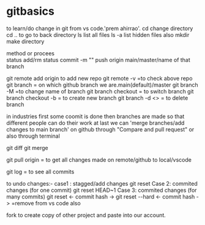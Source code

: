 # gitbasics
to learn/do change in git from vs code.'prem ahirrao'.
cd change directory
cd .. to go to back directory
ls list all files
ls -a list hidden files also
mkdir <name> make directory

method or procees  
status
add/rm
status
commit -m ""
push origin main/master/name of that branch

git remote add origin <name> to add new repo 
git remote -v =to check above repo
git branch = on which github branch we are.main(default)/master
git branch -M <name> =to change name of branch
git branch checkout <name of other branch> = to switch branch
git branch checkout -b <branch name> = to create new branch
git branch -d <> = to delete branch

in industries first some coomit is done then
branches are made so that different people can do their work 
at last we can 'merge branches/add changes to main branch' on github through "Compare and pull request" or also through terminal

git diff <branch name>
git merge <branch name>

git pull origin <branch name> = to get all changes made on remote/github to local/vscode

git log = to see all commits

to undo changes:-
case1 : stagged/add changes
git reset <file name>
Case 2: commited changes (for one commit)
git reset HEAD~1
Case 3: commited changes (for many commits)
git reset <- commit hash ->
git reset --hard <- commit hash -> =remove from vs code also

fork to create copy of other project and paste into our account.